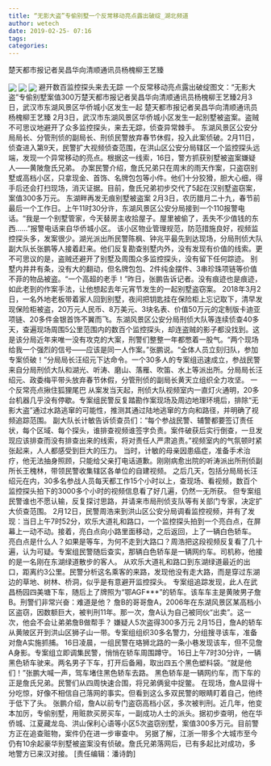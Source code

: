 ```yaml
---
title: “无影大盗”专偷别墅一个反常移动亮点露出破绽_湖北频道
author: wetech
date: 2019-02-25- 07:16
tags: 
categories: 
---
```

楚天都市报记者吴昌华向清顺通讯员杨槐柳王艺臻
<!-- more -->
                
<img align="center" border="0" src="http://p3.ifengimg.com/a/2019_09/9b9025bedb7147c_size34_w413_h310.jpg" />
                
<img align="center" border="0" src="http://p0.ifengimg.com/a/2019_09/87362270db73d6f_size11_w174_h310.jpg" />
            
<img align="center" border="0" src="http://p2.ifengimg.com/a/2016/0810/204c433878d5cf9size1_w16_h16.png" />
避开数百监控探头来去无踪 一个反常移动亮点露出破绽图文：“无影大盗”专偷别墅案值300万楚天都市报记者吴昌华向清顺通讯员杨槐柳王艺臻2月3日，武汉市东湖风景区华侨城小区发生一起
楚天都市报记者吴昌华向清顺通讯员杨槐柳王艺臻
2月3日，武汉市东湖风景区华侨城小区发生一起别墅被盗案。盗贼不可思议地避开了众多监控探头，来去无踪，侦查异常棘手。
东湖风景区公安分局局长、分管刑侦的副局长、刑侦民警放弃春节休假，投入此案侦破。2月11日，侦查进入第9天，民警扩大视频侦查范围，在洪山区公安分局辖区一个监控探头远端，发现一个异常移动的亮点。根据这一线索，16日，警方抓获别墅被盗案嫌疑人——黄陂詹氏兄弟。
办案民警介绍，詹氏兄弟只在周末的雨天作案，只盗窃别墅或高档小区，只拿现金、首饰、名牌包包等小件。他们十分狡猾，胆大心细，得手后还会打扫现场，消灭证据。目前，詹氏兄弟初步交代了5起在汉别墅盗窃案，案值300多万元。
东湖畔再发无痕别墅被盗案
2月3日，农历腊月二十九，春节前最后一个工作日。上午11时30分许，东湖风景区公安分局接到一个110报警电话。“我是一个别墅管家，今天替房主收拾屋子。屋里被偷了，丢失不少值钱的东西……”报警电话来自华侨城小区。
该小区物业管理规范，防范措施良好，视频监控探头多，发案很少。湖光派出所民警陈枫、钟兆平最先到达现场，分局刑侦大队副大队长张鹏等人接着赶来。他们反复勘查别墅内外，没有发现有价值的线索。更不可思议的是，盗贼还避开了别墅及周围众多监控探头，没有留下任何踪迹。
别墅内井井有条，没有大的翻动，但名牌包包、2件纯金摆件、3串珍珠项链等价值不菲的物品被盗。“一个高超的老手！”昨日，张鹏告诉记者。没有痕迹也是痕迹，如此老到的作案手法，让他想起去年元宵节发生的一起别墅盗窃案。
2018年3月2日，一名外地老板带着家人回到别墅，夜间把钥匙挂在保险柜上忘记取下，清早发现保险柜被盗，20万元人民币、8万美元、3块名表、价值50万元的定制版卡迪亚项链、20多件金银首饰不翼而飞。东湖风景区公安分局刑侦大队等连续侦查40多天，查遍现场周围5公里范围内的数百个监控探头，却连盗贼的影子都没找到。这是该分局近年来唯一没有攻克的大案，刑警们整整一年都憋着一股气。“两个现场给我一个强烈的信号——应该是同一人作案。”张鹏说。“全体人员立刻归队，参加专案侦破！”分局局长汪绍元下达命令。一个30多人的专案组迅速成立，参战民警来自分局刑侦大队和湖光、听涛、磨山、落雁、吹笛、水上等派出所。分局局长汪绍元、政委梅平带头放弃春节休假，分管刑侦的副局长黄天立组织全力攻坚。
一个反常亮点揪住狐狸尾巴
从案发当天起，刑侦大队视频室内一直灯火通明，20多台机器几乎没有停歇。专案组民警反复踏勘作案现场及周边地理环境后，排除“无影大盗”通过水路逃窜的可能性，推测其通过陆地逃窜的方向和路径，并明确了视频追踪范围。
副大队长计敏告诉侦查员们：“每个参战民警、辅警都要签订责任状，每个区域、每个探头，谁排查视频谁签字负责。案件破获后实行倒查，一旦发现应该排查而没有排查出来的线索，将对责任人严肃追责。”视频室内的气氛顿时紧张起来，人人都感受到巨大的压力。
当时，计敏的母亲因患癌症，准备手术治疗，他无法抽身照顾，只能给父亲打电话道歉。刚刚病愈出院的听涛派出所刑侦副所长王槐林，带领民警收集辖区各单位的自建视频。
之后几天，包括分局局长汪绍元在内，30多名参战人员每天都工作15个小时以上，查现场、看视频，数百个监控探头拍下的3000多个小时的视频信息看了好几遍，仍然一无所获。
但专案组民警谁也不愿认输，反复探讨思路，并请来市局刑侦支队等有关部门专家，决定扩大侦查范围。
2月12日，民警周浩来到洪山区公安分局调看监控视频，并有了发现：当日上午7时52分，欢乐大道礼和路口，一个监控探头拍到一个亮白点，在屏幕上一动不动。接着，亮白点向小路里面移动，之后返回，上了一辆白色轿车。
亮白点是什么人？如果是等车，为何不走到大路口？周浩把这段视频反复看了几十遍，认为可疑。专案组民警随后查实，那辆白色轿车是一辆网约车。司机称，他接的是一名刚在东湖绿道散步的客人。
从欢乐大道礼和路口到东湖绿道最近的出口，距离约3公里。民警分析这名乘客的来路，发现他没有走大路，而是穿过东湖边的草地、树林、桥洞，似乎是有意避开监控探头。
专案组追踪发现，此人在武昌杨园四美塘下车，随后上了牌照为“鄂AGF***”的轿车。该车车主是黄陂男子詹B。刑警们非常兴奋：难道是他？
詹B的哥哥詹A，2006年在东湖风景区某高档小区盗窃，因数额巨大，被判刑11年。那一次，詹A认为自己被同伙“出卖”。这一次，他会不会让弟弟詹B做帮手？
嫌疑人5次盗得300多万元
2月15日，詹A的轿车从黄陂区开到洪山区狮子山一带。专案组组织30多名警力，分组搜寻该车，准备对詹A实施抓捕。
16日凌晨，一组民警在珞狮北路的一条小巷发现该车，但不见詹A身影。专案组立即调集民警，悄悄在轿车周围蹲守。
16日上午7时30分许，一辆黑色轿车驶来。两名男子下车，打开后备厢，取出四五个黑色塑料袋。“就是他们！”张鹏大喊一声，驾车堵住黑色轿车去路。
黑色轿车是一辆网约车，而下车的正是詹氏兄弟。民警们从四周快速合围，将兄弟俩瓮中捉鳖。
在现场，詹A显得十分吃惊，好像不相信自己落网的事实。但看到这么多双民警的眼睛盯着自己，他终于低下了头。
张鹏介绍，詹A以前专门盗窃高档小区，多次被判刑。近几年，他变本加厉，专偷别墅，用赃款买房买车，一副成功人士的派头。据初步查明，他在华侨城、江夏藏龙岛、洪山保利心语等小区5次盗窃别墅，案值300多万元。目前警方正在追查赃物，案件仍在进一步审查中。
另据了解，江浙一带多个大城市至今仍有10余起豪华别墅被盗案没有侦破。詹氏兄弟落网后，已有多起比对成功，多地警方已来汉对接。
[责任编辑：潘诗韵]
            
